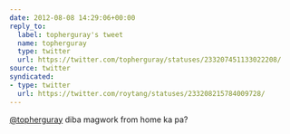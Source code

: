 ```yaml
---
date: 2012-08-08 14:29:06+00:00
reply_to:
  label: topherguray's tweet
  name: topherguray
  type: twitter
  url: https://twitter.com/topherguray/statuses/233207451133022208/
source: twitter
syndicated:
- type: twitter
  url: https://twitter.com/roytang/statuses/233208215784009728/
---
```


[@topherguray](https://twitter.com/topherguray/) diba magwork from home ka pa?